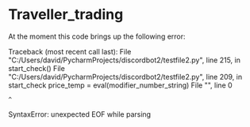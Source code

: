 # Traveller_trading
At the moment this code brings up the following error:

  Traceback (most recent call last):
    File "C:/Users/david/PycharmProjects/discordbot2/testfile2.py", line 215, in <module>
      start_check()
    File "C:/Users/david/PycharmProjects/discordbot2/testfile2.py", line 209, in start_check
      price_temp = eval(modifier_number_string)
    File "<string>", line 0
    
    ^
SyntaxError: unexpected EOF while parsing

